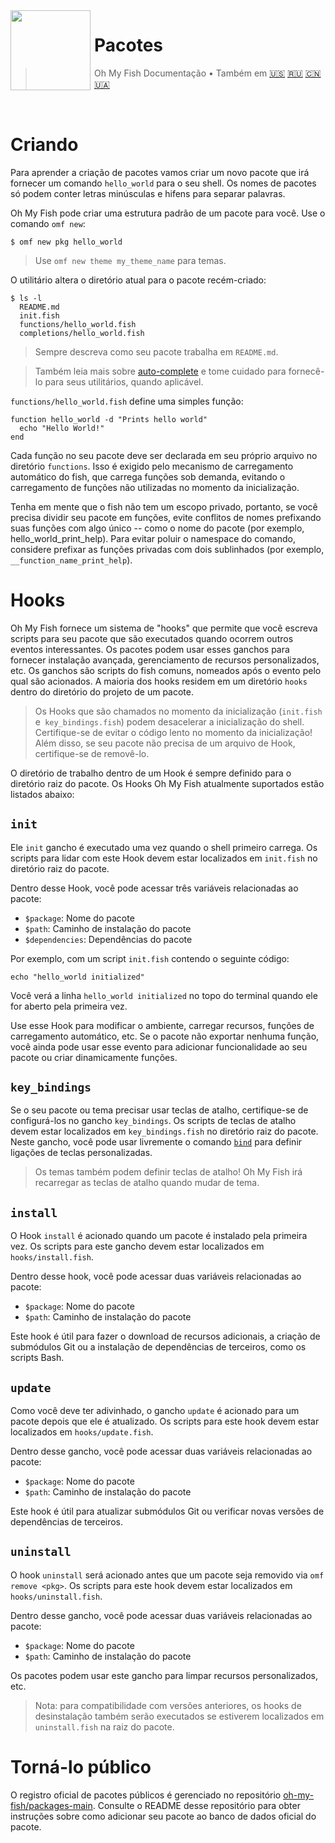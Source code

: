 <img src="https://cdn.rawgit.com/oh-my-fish/oh-my-fish/e4f1c2e0219a17e2c748b824004c8d0b38055c16/docs/logo.svg" align="left" width="128px" height="128px"/>
<img align="left" width="0" height="128px"/>

# Pacotes

> Oh My Fish Documentação&nbsp;&bull;&nbsp;Também em
> <a href="../en-US/Packages.md">🇺🇸</a>
> <a href="../ru-RU/Packages.md">🇷🇺</a>
> <a href="../zh-CN/Packages.md">🇨🇳</a>
> <a href="../uk-UA/Packages.md">🇺🇦</a>

<br>

# Criando

Para aprender a criação de pacotes vamos criar um novo pacote que irá fornecer um comando `hello_world` para o seu shell. Os nomes de pacotes só podem conter letras minúsculas e hifens para separar palavras.

Oh My Fish pode criar uma estrutura padrão de um pacote para você. Use o comando `omf new`:

```fish
$ omf new pkg hello_world
```

> Use `omf new theme my_theme_name` para temas.

O utilitário altera o diretório atual para o pacote recém-criado:
```
$ ls -l
  README.md
  init.fish
  functions/hello_world.fish
  completions/hello_world.fish
```

>Sempre descreva como seu pacote trabalha em `README.md`.


>Também leia mais sobre [auto-complete](http://fishshell.com/docs/current/commands.html#complete) e tome cuidado para fornecê-lo para seus utilitários, quando aplicável.

`functions/hello_world.fish` define uma
simples função:

```fish
function hello_world -d "Prints hello world"
  echo "Hello World!"
end
```

Cada função no seu pacote deve ser declarada em seu próprio arquivo no diretório `functions`. Isso é exigido pelo mecanismo de carregamento automático do fish, que carrega funções sob demanda, evitando o carregamento de funções não utilizadas no momento da inicialização.

Tenha em mente que o fish não tem um escopo privado, portanto, se você precisa dividir seu pacote em funções, evite conflitos de nomes prefixando suas funções com algo único -- como o nome do pacote (por exemplo, hello_world_print_help). Para evitar poluir o namespace do comando, considere prefixar as funções privadas com dois sublinhados (por exemplo, `__function_name_print_help`).

# Hooks

Oh My Fish fornece um sistema de "hooks" que permite que você escreva scripts para seu pacote que são executados quando ocorrem outros eventos interessantes. Os pacotes podem usar esses ganchos para fornecer instalação avançada, gerenciamento de recursos personalizados, etc. Os ganchos são scripts do fish comuns, nomeados após o evento pelo qual são acionados. A maioria dos hooks residem em um diretório `hooks` dentro do diretório do projeto de um pacote.

>Os Hooks que são chamados no momento da inicialização (`init.fish` e` key_bindings.fish`) podem desacelerar a inicialização do shell. Certifique-se de evitar o código lento no momento da inicialização! Além disso, se seu pacote não precisa de um arquivo de Hook, certifique-se de removê-lo.

O diretório de trabalho dentro de um Hook é sempre definido para o diretório raiz do pacote. Os Hooks Oh My Fish atualmente suportados estão listados abaixo:

## `init`

Ele `init` gancho é executado uma vez quando o shell primeiro carrega. Os scripts para lidar com este Hook devem estar localizados em `init.fish` no diretório raiz do pacote.

Dentro desse Hook, você pode acessar três variáveis relacionadas ao pacote:

* `$package`: Nome do pacote
* `$path`: Caminho de instalação do pacote
* `$dependencies`: Dependências do pacote

Por exemplo, com um script `init.fish` contendo o seguinte código:

```fish
echo "hello_world initialized"
```
Você verá a linha `hello_world initialized` no topo do terminal quando ele for aberto pela primeira vez.

Use esse Hook para modificar o ambiente, carregar recursos, funções de carregamento automático, etc. Se o pacote não exportar nenhuma função, você ainda pode usar esse evento para adicionar funcionalidade ao seu pacote ou criar dinamicamente funções.


## `key_bindings`

Se o seu pacote ou tema precisar usar teclas de atalho, certifique-se de configurá-los no gancho `key_bindings`. Os scripts de teclas de atalho devem estar localizados em `key_bindings.fish` no diretório raiz do pacote. Neste gancho, você pode usar livremente o comando [`bind`][fish-bind] para definir ligações de teclas personalizadas.

>Os temas também podem definir teclas de atalho! Oh My Fish irá recarregar as teclas de atalho quando mudar de tema.

## `install`

O Hook `install` é acionado quando um pacote é instalado pela primeira vez. Os scripts para este gancho devem estar localizados em `hooks/install.fish`.

Dentro desse hook, você pode acessar duas variáveis relacionadas ao pacote:

* `$package`: Nome do pacote
* `$path`: Caminho de instalação do pacote

Este hook é útil para fazer o download de recursos adicionais, a criação de submódulos Git ou a instalação de dependências de terceiros, como os scripts Bash.


## `update`

Como você deve ter adivinhado, o gancho `update` é acionado para um pacote depois que ele é atualizado. Os scripts para este hook devem estar localizados em `hooks/update.fish`.

Dentro desse gancho, você pode acessar duas variáveis relacionadas ao pacote:

* `$package`: Nome do pacote
* `$path`: Caminho de instalação do pacote

Este hook é útil para atualizar submódulos Git ou verificar novas versões de dependências de terceiros.

## `uninstall`

O hook `uninstall` será acionado antes que um pacote seja removido via `omf remove <pkg>`. Os scripts para este hook devem estar localizados em `hooks/uninstall.fish`.

Dentro desse gancho, você pode acessar duas variáveis relacionadas ao pacote:

* `$package`: Nome do pacote
* `$path`: Caminho de instalação do pacote

Os pacotes podem usar este gancho para limpar recursos personalizados, etc.

> Nota: para compatibilidade com versões anteriores, os hooks de desinstalação também serão executados se estiverem localizados em `uninstall.fish` na raiz do pacote.

# Torná-lo público

O registro oficial de pacotes públicos é gerenciado no repositório [oh-my-fish/packages-main](https://github.com/oh-my-fish/packages-main). Consulte o README desse repositório para obter instruções sobre como adicionar seu pacote ao banco de dados oficial do pacote.


[fish-bind]: http://fishshell.com/docs/current/commands.html#bind
[omf-pulls-link]: https://github.com/oh-my-fish/oh-my-fish/pulls

